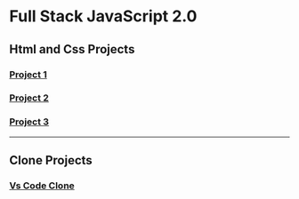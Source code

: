 # Full Stack JavaScript 2.0

## Html and Css Projects

### [Project 1](Project%2001)

### [Project 2](Project%2002)

### [Project 3](Project%2003)
---
## Clone Projects 

### [Vs Code Clone](vs-code-clone)
